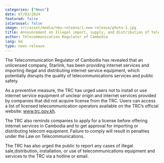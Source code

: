 ```yaml
---
categories: ["News"]
date: 07/03/2024
featured: false
isCarousel: false
image: src/asset/media/new-release/1-new-release/photo-1.jpg
title: Announcement on Illegal import, supply, and distribution of telecommunications equipment and illegal use of telecommunications services
author: Telecommunication Regulator of Cambodia
lang: km
type: news-release
---
```


The Telecommunication Regulator of Cambodia has revealed that an unlicensed company, Starlink, has been providing internet services and importing illegal and distributing internet service equipment, which potentially disrupts the quality of telecommunications services and public safety.

As a preventive measure, the TRC has urged users not to install or use internet service equipment of unclear origin and internet services provided by companies that did not acquire license from the TRC. Users can access a list of licensed telecommunication operators available on the TRC’s official website: www.trc.gov.kh.

The TRC also reminds companies to apply for a license before offering internet services in Cambodia and to get approval for importing or distributing telecom equipment. Failure to comply will result in penalties under the Law on Telecommunications.

The TRC has also urged the public to report any cases of illegal sale,distribution, installation, or use of telecommunications equipment and services to the TRC via a hotline or email.
